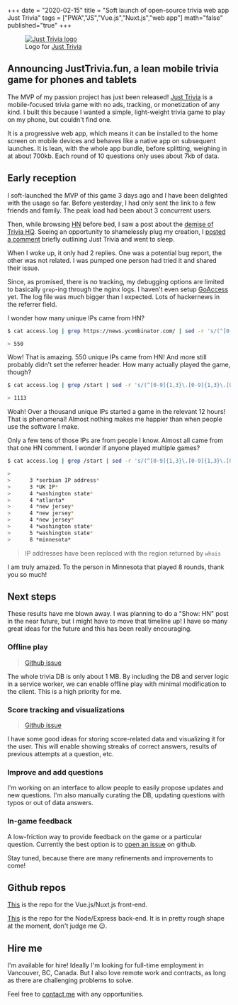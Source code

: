 +++
date = "2020-02-15"
title = "Soft launch of open-source trivia web app Just Trivia"
tags = ["PWA","JS","Vue.js","Nuxt.js","web app"]
math="false"
published="true"
+++

<figure class="blog-figure">
<a href="https://justtrivia.fun">
<img src="/images/trivia.png" alt="Just Trivia logo"/>
</a>
<figcaption>
Logo for <a href="https://justtrivia.fun">Just Trivia</a>
</figcaption>
</figure>

## Announcing JustTrivia.fun, a lean mobile trivia game for phones and tablets

The MVP of my passion project has just been released! [Just Trivia](https://justtrivia.fun) is a mobile-focused trivia game with no ads, tracking, or monetization of any kind. I built this because I wanted a simple, light-weight trivia game to play on my phone, but couldn't find one.

It is a progressive web app, which means it can be installed to the home screen on mobile devices and behaves like a native app on subsequent launches. It is lean, with the whole app bundle, before splitting, weighing in at about 700kb. Each round of 10 questions only uses about 7kb of data.

## Early reception

I soft-launched the MVP of this game 3 days ago and I have been delighted with the usage so far. Before yesterday, I had only sent the link to a few friends and family. The peak load had been about 3 concurrent users.

Then, while browsing [HN](https://news.ycombinator.com) before bed, I saw a post about the [demise of Trivia HQ](https://news.ycombinator.com/item?id=22331339). Seeing an opportunity to shamelessly plug my creation, I [posted a comment](https://news.ycombinator.com/item?id=22334090) briefly outlining Just Trivia and went to sleep.

When I woke up, it only had 2 replies. One was a potential bug report, the other was not related. I was pumped one person had tried it and shared their issue.

Since, as promised, there is no tracking, my debugging options are limited to basically `grep`-ing through the nginx logs. I haven't even setup [GoAccess](https://goaccess.io/) yet. The log file was much bigger than I expected. Lots of hackernews in the referrer field.

I wonder how many unique IPs came from HN?

```bash
$ cat access.log | grep https://news.ycombinator.com/ | sed -r 's/(^[0-9]{1,3}\.[0-9]{1,3}\.[0-9]{1,3}\.[0-9]{1,3}) .*/\1/' | uniq | wc -l

> 550
```

Wow! That is amazing. 550 unique IPs came from HN! And more still probably didn't set the referrer header. How many actually played the game, though?

```bash
$ cat access.log | grep /start | sed -r 's/(^[0-9]{1,3}\.[0-9]{1,3}\.[0-9]{1,3}\.[0-9]{1,3}) .*/\1/' |  uniq | sort | wc -l

> 1113
```

Woah! Over a thousand unique IPs started a game in the relevant 12 hours! That is phenomenal! Almost nothing makes me happier than when people use the software I make.

Only a few tens of those IPs are from people I know. Almost all came from that one HN comment. I wonder if anyone played multiple games?

```bash
$ cat access.log | grep /start | sed -r 's/(^[0-9]{1,3}\.[0-9]{1,3}\.[0-9]{1,3}\.[0-9]{1,3}) .*/\1/' |  uniq -c | sort | tail

>
>      3 *serbian IP address*
>      3 *UK IP*
>      4 *washington state*
>      4 *atlanta*
>      4 *new jersey*
>      4 *new jersey*
>      4 *new jersey*
>      4 *washington state*
>      5 *washington state*
>      8 *minnesota*
```

> IP addresses have been replaced with the region returned by `whois`

I am truly amazed. To the person in Minnesota that played 8 rounds, thank you so much!

## Next steps

These results have me blown away. I was planning to do a "Show: HN" post in the near future, but I might have to move that timeline up! I have so many great ideas for the future and this has been really encouraging.

### Offline play

> [Github issue](https://github.com/jeremy21212121/trivia-frontend/issues/6)

The whole trivia DB is only about 1 MB. By including the DB and server logic in a service worker, we can enable offline play with minimal modification to the client. This is a high priority for me.

### Score tracking and visualizations

> [Github issue](https://github.com/jeremy21212121/trivia-frontend/issues/9)

I have some good ideas for storing score-related data and visualizing it for the user. This will enable showing streaks of correct answers, results of previous attempts at a question, etc.

### Improve and add questions

I'm working on an interface to allow people to easily propose updates and new questions. I'm also manually curating the DB, updating questions with typos or out of data answers.

### In-game feedback
A low-friction way to provide feedback on the game or a particular question. Currently the best option is to [open an issue](https://github.com/jeremy21212121/trivia-frontend/issues) on github.

Stay tuned, because there are many refinements and improvements to come!

## Github repos

[This](https://github.com/jeremy21212121/trivia-frontend) is the repo for the Vue.js/Nuxt.js front-end.

[This](https://github.com/jeremy21212121/express-trivia-server) is the repo for the Node/Express back-end. It is in pretty rough shape at the moment, don't judge me 😉.

## Hire me

I'm available for hire! Ideally I'm looking for full-time employment in Vancouver, BC, Canada. But I also love remote work and contracts, as long as there are challenging problems to solve.

Feel free to <a id="email" href="#" title="Contact Jeremy">contact me</a> with any opportunities.


